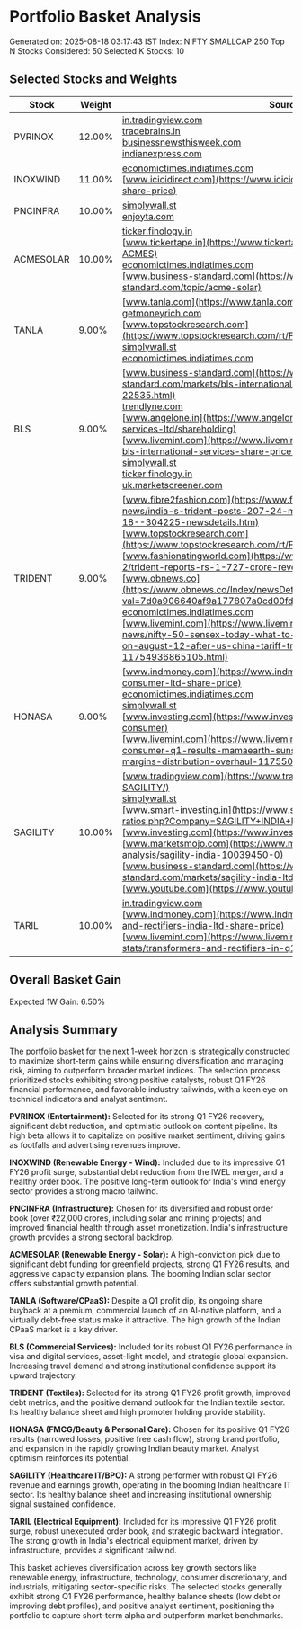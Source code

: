 # Portfolio Basket Analysis
Generated on: 2025-08-18 03:17:43 IST
Index: NIFTY SMALLCAP 250
Top N Stocks Considered: 50
Selected K Stocks: 10

## Selected Stocks and Weights

| Stock | Weight | Sources |
|-------|--------|---------|
| PVRINOX | 12.00% | [in.tradingview.com](https://in.tradingview.com/symbols/NSE-PVRINOX/)<br>[tradebrains.in](https://tradebrains.in/stocks-to-buy-pvr-inox-and-4-other-stocks-to-buy-for-an-upside-of-up-to-55/)<br>[businessnewsthisweek.com](https://businessnewsthisweek.com/business/pvr-inox-announces-results-for-the-quarter-ended-june-30-2025/)<br>[indianexpress.com](https://indianexpress.com/article/entertainment/bollywood/rs-1469-cr-revenue-pvr-inox-net-loss-shrinks-rs-54-cr-box-office-collections-rise-22-percent-10174009/) |
| INOXWIND | 11.00% | [economictimes.indiatimes.com](https://economictimes.indiatimes.com/inox-wind-ltd/stocks/companyid-32069.cms)<br>[www.icicidirect.com](https://www.icicidirect.com/stocks/inox-wind-ltd-share-price) |
| PNCINFRA | 10.00% | [simplywall.st](https://simplywall.st/stocks/in/capital-goods/nse-pncinfra/pnc-infratech-shares)<br>[enjoyta.com](http://enjoyta.com/Rie) |
| ACMESOLAR | 10.00% | [ticker.finology.in](https://ticker.finology.in/company/ACMESOLAR)<br>[www.tickertape.in](https://www.tickertape.in/stocks/acme-solar-holdings-ACMES)<br>[economictimes.indiatimes.com](https://economictimes.indiatimes.com/acme-solar-holdings-ltd/stocks/companyid-67870.cms)<br>[www.business-standard.com](https://www.business-standard.com/topic/acme-solar) |
| TANLA | 9.00% | [www.tanla.com](https://www.tanla.com/newsroom/results-q1-fy26)<br>[getmoneyrich.com](https://getmoneyrich.com/analysis-of-tanla-platforms-after-q1-fy26-update/)<br>[www.topstockresearch.com](https://www.topstockresearch.com/rt/Financial/TANLA/DebtToEquityRatio)<br>[simplywall.st](https://simplywall.st/stocks/in/software/nse-tanla/tanla-platforms-shares/health)<br>[economictimes.indiatimes.com](https://economictimes.indiatimes.com/tanla-platforms-ltd/stocks/companyid-5351.cms) |
| BLS | 9.00% | [www.business-standard.com](https://www.business-standard.com/markets/bls-international-services-ltd-share-price-22535.html)<br>[trendlyne.com](https://trendlyne.com/equity/share-holding/4751/BLS/latest/bls-international-services-ltd/)<br>[www.angelone.in](https://www.angelone.in/stocks/bls-international-services-ltd/shareholding)<br>[www.livemint.com](https://www.livemint.com/market/market-stats/stocks-bls-international-services-share-price-nse-bse-s0004039)<br>[simplywall.st](https://simplywall.st/stocks/in/commercial-services/nse-bls/bls-international-services-shares/health)<br>[ticker.finology.in](https://ticker.finology.in/company/BLS)<br>[uk.marketscreener.com](https://uk.marketscreener.com/quote/stock/BLS-INTERNATIONAL-SERVICE-35005615/quotes/) |
| TRIDENT | 9.00% | [www.fibre2fashion.com](https://www.fibre2fashion.com/news/textile-news/india-s-trident-posts-207-24-mn-revenue-in-q1-ebitda-jumps-18--304225-newsdetails.htm)<br>[www.topstockresearch.com](https://www.topstockresearch.com/rt/Financial/TRIDENT/DebtToEquityRatio)<br>[www.fashionatingworld.com](https://www.fashionatingworld.com/new1-2/trident-reports-rs-1-727-crore-revenues-in-q1-fy26)<br>[www.obnews.co](https://www.obnews.co/Index/newsDetail/id/11472539.html?val=7d0a906640af9a177807a0cd00fd4aa9)<br>[economictimes.indiatimes.com](https://economictimes.indiatimes.com/trident-ltd/stocks/companyid-11163.cms)<br>[www.livemint.com](https://www.livemint.com/market/stock-market-news/nifty-50-sensex-today-what-to-expect-from-indian-stock-market-on-august-12-after-us-china-tariff-truce-extension-11754936865105.html) |
| HONASA | 9.00% | [www.indmoney.com](https://www.indmoney.com/stocks/honasa-consumer-ltd-share-price)<br>[economictimes.indiatimes.com](https://economictimes.indiatimes.com/honasa-consumer-ltd/stocks/companyid-2023293.cms)<br>[simplywall.st](https://simplywall.st/stocks/in/household/nse-honasa/honasa-consumer-shares/health)<br>[www.investing.com](https://www.investing.com/equities/honasa-consumer)<br>[www.livemint.com](https://www.livemint.com/companies/honasa-consumer-q1-results-mamaearth-sunscreen-market-quick-commerce-margins-distribution-overhaul-11755007783070.html) |
| SAGILITY | 10.00% | [www.tradingview.com](https://www.tradingview.com/symbols/NSE-SAGILITY/)<br>[simplywall.st](https://simplywall.st/stocks/in/commercial-services/nse-sagility/sagility-india-shares/health)<br>[www.smart-investing.in](https://www.smart-investing.in/financial-ratios.php?Company=SAGILITY+INDIA+LTD&p=Total+Debt%2FEquity)<br>[www.investing.com](https://www.investing.com/indices/india-vix)<br>[www.marketsmojo.com](https://www.marketsmojo.com/stocks-analysis/sagility-india-10039450-0)<br>[www.business-standard.com](https://www.business-standard.com/markets/sagility-india-ltd-share-price-93271.html)<br>[www.youtube.com](https://www.youtube.com/watch?v=xwwe9vrxpUc) |
| TARIL | 10.00% | [in.tradingview.com](https://in.tradingview.com/symbols/NSE-TARIL/)<br>[www.indmoney.com](https://www.indmoney.com/stocks/transformers-and-rectifiers-india-ltd-share-price)<br>[www.livemint.com](https://www.livemint.com/market/market-stats/transformers-and-rectifiers-in-q1-results-s0003602) |

## Overall Basket Gain

Expected 1W Gain: 6.50%

## Analysis Summary

The portfolio basket for the next 1-week horizon is strategically constructed to maximize short-term gains while ensuring diversification and managing risk, aiming to outperform broader market indices. The selection process prioritized stocks exhibiting strong positive catalysts, robust Q1 FY26 financial performance, and favorable industry tailwinds, with a keen eye on technical indicators and analyst sentiment.

**PVRINOX (Entertainment):** Selected for its strong Q1 FY26 recovery, significant debt reduction, and optimistic outlook on content pipeline. Its high beta allows it to capitalize on positive market sentiment, driving gains as footfalls and advertising revenues improve.

**INOXWIND (Renewable Energy - Wind):** Included due to its impressive Q1 FY26 profit surge, substantial debt reduction from the IWEL merger, and a healthy order book. The positive long-term outlook for India's wind energy sector provides a strong macro tailwind.

**PNCINFRA (Infrastructure):** Chosen for its diversified and robust order book (over ₹22,000 crores, including solar and mining projects) and improved financial health through asset monetization. India's infrastructure growth provides a strong sectoral backdrop.

**ACMESOLAR (Renewable Energy - Solar):** A high-conviction pick due to significant debt funding for greenfield projects, strong Q1 FY26 results, and aggressive capacity expansion plans. The booming Indian solar sector offers substantial growth potential.

**TANLA (Software/CPaaS):** Despite a Q1 profit dip, its ongoing share buyback at a premium, commercial launch of an AI-native platform, and a virtually debt-free status make it attractive. The high growth of the Indian CPaaS market is a key driver.

**BLS (Commercial Services):** Included for its robust Q1 FY26 performance in visa and digital services, asset-light model, and strategic global expansion. Increasing travel demand and strong institutional confidence support its upward trajectory.

**TRIDENT (Textiles):** Selected for its strong Q1 FY26 profit growth, improved debt metrics, and the positive demand outlook for the Indian textile sector. Its healthy balance sheet and high promoter holding provide stability.

**HONASA (FMCG/Beauty & Personal Care):** Chosen for its positive Q1 FY26 results (narrowed losses, positive free cash flow), strong brand portfolio, and expansion in the rapidly growing Indian beauty market. Analyst optimism reinforces its potential.

**SAGILITY (Healthcare IT/BPO):** A strong performer with robust Q1 FY26 revenue and earnings growth, operating in the booming Indian healthcare IT sector. Its healthy balance sheet and increasing institutional ownership signal sustained confidence.

**TARIL (Electrical Equipment):** Included for its impressive Q1 FY26 profit surge, robust unexecuted order book, and strategic backward integration. The strong growth in India's electrical equipment market, driven by infrastructure, provides a significant tailwind.

This basket achieves diversification across key growth sectors like renewable energy, infrastructure, technology, consumer discretionary, and industrials, mitigating sector-specific risks. The selected stocks generally exhibit strong Q1 FY26 performance, healthy balance sheets (low debt or improving debt profiles), and positive analyst sentiment, positioning the portfolio to capture short-term alpha and outperform market benchmarks.
